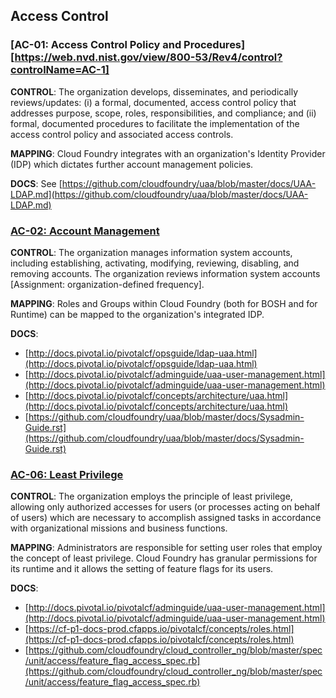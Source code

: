 ## Access Control

<a name="ac-01"></a>
### [AC-01: Access Control Policy and Procedures][https://web.nvd.nist.gov/view/800-53/Rev4/control?controlName=AC-1]

**CONTROL**: The organization develops, disseminates, and periodically reviews/updates: (i) a formal, documented, access control policy that addresses purpose, scope, roles, responsibilities, and compliance; and (ii) formal, documented procedures to facilitate the implementation of the access control policy and associated access controls.

**MAPPING**: Cloud Foundry integrates with an organization's Identity Provider (IDP) which dictates further account management policies.

**DOCS**: See [https://github.com/cloudfoundry/uaa/blob/master/docs/UAA-LDAP.md](https://github.com/cloudfoundry/uaa/blob/master/docs/UAA-LDAP.md)


<a name="ac-02"></a>
### [AC-02: Account Management](https://web.nvd.nist.gov/view/800-53/Rev4/control?controlName=AC-2)

**CONTROL**: The organization manages information system accounts, including establishing, activating, modifying, reviewing, disabling, and removing accounts. The organization reviews information system accounts [Assignment: organization-defined frequency].

**MAPPING**: Roles and Groups within Cloud Foundry (both for BOSH and for Runtime) can be mapped to the organization's integrated IDP.

**DOCS**:
* [http://docs.pivotal.io/pivotalcf/opsguide/ldap-uaa.html](http://docs.pivotal.io/pivotalcf/opsguide/ldap-uaa.html)
* [http://docs.pivotal.io/pivotalcf/adminguide/uaa-user-management.html](http://docs.pivotal.io/pivotalcf/adminguide/uaa-user-management.html)
* [http://docs.pivotal.io/pivotalcf/concepts/architecture/uaa.html](http://docs.pivotal.io/pivotalcf/concepts/architecture/uaa.html)
* [https://github.com/cloudfoundry/uaa/blob/master/docs/Sysadmin-Guide.rst](https://github.com/cloudfoundry/uaa/blob/master/docs/Sysadmin-Guide.rst)


<a name="ac-06"></a>
### [AC-06: Least Privilege](https://web.nvd.nist.gov/view/800-53/Rev4/control?controlName=AC-6)

**CONTROL**: The organization employs the principle of least privilege, allowing only authorized accesses for users (or processes acting on behalf of users) which are necessary to accomplish assigned tasks in accordance with organizational missions and business functions.

**MAPPING**: Administrators are responsible for setting user roles that employ the concept of least privilege. Cloud Foundry has granular permissions for its runtime and it allows the setting of feature flags for its users.

**DOCS**:
* [http://docs.pivotal.io/pivotalcf/adminguide/uaa-user-management.html](http://docs.pivotal.io/pivotalcf/adminguide/uaa-user-management.html)
* [https://cf-p1-docs-prod.cfapps.io/pivotalcf/concepts/roles.html](https://cf-p1-docs-prod.cfapps.io/pivotalcf/concepts/roles.html)
* [https://github.com/cloudfoundry/cloud_controller_ng/blob/master/spec/unit/access/feature_flag_access_spec.rb](https://github.com/cloudfoundry/cloud_controller_ng/blob/master/spec/unit/access/feature_flag_access_spec.rb)
